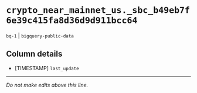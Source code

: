 # `crypto_near_mainnet_us._sbc_b49eb7f6e39c415fa8d36d9d911bcc64`
`bq-1` | `bigquery-public-data`

## Column details
* [TIMESTAMP] `last_update`

-------------------------------------------------------------------------------
*Do not make edits above this line.*
